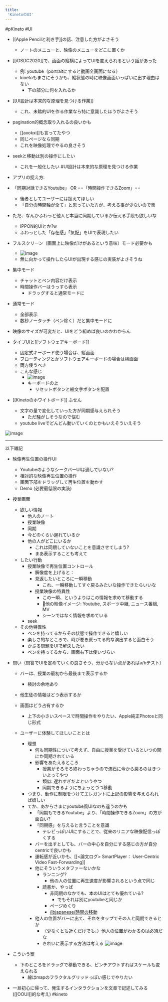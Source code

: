```yaml
---
title:
 'KinetoのUI'
---
```


#pKineto #UI
- [[Apple Pencilと利き手]]の話、注意した方がよさそう
    - ノートのメニューと、映像のメニューをどこに置くか

- [[iOSDC2020]]で、画面の縦横によってUIを変えられるという話があった
    - 例: youtube（portraitにすると動画全画面になる）
    - kinetoもまさにそうかも、縦状態の時に映像画面いっぱいに出す理由はない
        - 下の部分に何を入れるか

- [[UI設計は本来的な原理を見つける作業]]
    - これ、未踏的UIを作る作業なら特に意識したほうがよさそう

- pagination的概念取り入れるの良いかも
    - [[axokxi]]も言ってたやつ
    - 同じページなら同期
    - これを映像処理でやるの良さそう

- seekと移動は別の操作にしたい
    - これを一般化したい #UI設計は本来的な原理を見つける作業

- アプリの捉え方:
- 「同期対話できるYoutube」 OR ==「時間操作できるZoom」==
    - 後者としてユーザーには捉えてほしい
    - 「自分の時間軸が全て」と思っていた方が、考える事が少ないので楽

- ただ、なんかふわっと他人と本当に同期しているか伝える手段も欲しいな
    - IPPON的UIとか?w
    - ふわっとした「存在感」「気配」をUIで表現したい

- フルスクリーン（画面上に映像だけがあるという意味）モード必要かも
    - ![image](https://gyazo.com/fbc7e32421afa4592806177bee9ffb42/thumb/1000)
    - 無に向かって操作したらUIが出現する感じの実装がよさそうね
- 集中モード
    - チャットとペン内容だけ表示
    - 時間操作バーはうっすら表示
        - ドラッグすると通常モードに
- 通常モード
    - 全部表示
    - 数秒ノータッチ（ペン除く）だと集中モードに

- 映像のサイズが可変だと、UIをどう組めば良いのかわからん

- タイプUIと[[ソフトウェアキーボード]]
    - 固定式キーボード使う場合は、縦画面
    - フローティングとかソフトウェアキーボードの場合は横画面
    - 両方使うべき
    - こんな感じ
        - ![image](https://gyazo.com/381177bb898df62f6d164f80f5a44c4f/thumb/1000)
        - キーボードの上
            - リセットボタンと絵文字ボタンを配置

- [[Kinetoのホワイトボード]] ふせん
    - 文字の量で変化していった方が同期感与えられそう
        - ただ騒がしそうなので悩む
    - youtube liveでどんどん動いていくのとかもいえそういえそう

![image](https://gyazo.com/ebb9ac8b0e4ae0325394ace77baed388/thumb/1000)

---
以下雑記
- 映像再生位置の操作UI
    - YoutubeのようなシークバーUIは適していない?
    - 相対的な映像再生位置の操作
    - 画面下部をドラッグして再生位置を動かす
    - Demo (必要最低限の実装)
- 授業画面
    - 欲しい情報
        - 他人のノート
        - 授業映像
        - 同期
        - 今どのくらい遅れているか
        - 他の人がどこにいるか
            - これは同期していないことを意識させてしまう?
            - まあ表示することも考えて
    - したい行動
        - 授業映像で再生位置コントロール
            - 解像度を上げると：
            - 見返したいところに一瞬移動
                - これ、一瞬移動してすぐ戻るみたいな操作できたらいいな
            - 授業映像の特異性
                - この一瞬、というよりはこの情報を求めて移動する
                - 他の映像イメージ: Youtube, スポーツ中継, ニュース番組, MV
                - シーンではなく情報を求めている
        - seek
    - その他特異性
        - ペンを持ってるからその状態で操作できると嬉しい
        - 楽しさ的なところで、時が巻き戻ってる的な演出すると面白そう
        - かぶる問題をUIで解決したい
        - ペンを持ってるから、画面右下は使いづらい

- 問い（問答でUIを定めていくの良さそう、分からない点があればa/bテスト）
    - バーは、授業の最初から最後まで表示するか
        - 検討の余地あり

    - 他生徒の情報はどう表示するか
    - 画面はどう占有するか
        - 上下の小さいスペースで時間操作をやりたい、Apple純正Photosと同じ形式
    - ユーザーに体験してほしいこととは
        - 理想
            - 何も同期性について考えず、自由に授業を受けているといつの間にか同期されている
            - 影響をあたえるところ
                - 授業がそろそろ終わっちゃうので流石に今から戻るのはきついよってやつ
                - 類似: 遅れすぎだよというやつ
                - 同期できるようにちょっとづつ移動
        - つまり、動作に制限をつけてエレガントに上記の影響を与えられれば嬉しい
        - てか、あからさまにyoutube風UIなのも違うのかも
            - 「同期もできるYoutube」より、「時間操作できるZoom」の方が面白い?
            - 「同期感」を与えると言うことを意識
                - テレビっぽいUIにすることで、従来のリニアな映像配信っぽくする
            - バーを出すとしても、バーの中心を自分にする感じの方が自分centricで良いかも
            - 運転感が近いかも、[[<論文ログ> SmartPlayer： User-Centric Video Fast-Forwarding]]
            - 他にそういうメタファーないかな
                - ランニング?
                    - 他の人の位置に再生速度が影響されるという点で同じ
                - 読書か、やっぱ
                    - 非同期のなかでも、本のUIはとても優れている?
                        - でもそれは別にyoutubeと同じか
                    - ページめくり
                    - [/ibjapanese/時間の移動](https://scrapbox.io/ibjapanese/時間の移動)
            - 他人の位置がバーに出て、それをタップでその人と同期できるとか
                - （少なくとも近くだけでも、）他人の位置がわかるのは必須だな
                - きれいに表示する方法は考える
![image](https://gyazo.com/bc32292b0c283dab91b47b119013b5be/thumb/1000)
- こういう案
    - 下のところをドラッグで移動できる、ピンチアウトすればスケールも変えられる
        - 線はmapのフラクタルグリッドっぽい感じでやりたい

- 一旦初心に帰って、発生するインタラクションを文章で記述してみる ([[OOUI]]的な考え)
#kineto
